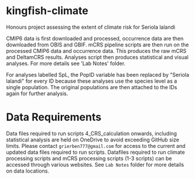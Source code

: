 # kingfish-climate
Honours project assessing the extent of climate risk for Seriola lalandi

CMIP6 data is first downloaded and processed, occurrence data are then downloaded from OBIS and GBIF. 
mCRS pipeline scripts are then run on the processed CMIP6 data and occurrence data. This produces the raw mCRS and DeltamCRS results. Analyses script then produces statistical and visual analyses. 
For more details see 'Lab Notes' folder.

For analyses labelled SpL, the PopID variable has been replaced by "Seriola lalandi" for every ID because these analyses use the species level as a single population. The original populations are then attached to the IDs again for further analysis. 

# Data Requirements
Data files required to run scripts 4_CRS_calculation onwards, including statistical analysis are held on OneDrive to avoid exceeding GitHub size limits. Please contact `grierben777@gmail.com` for access to the current and updated data files required to run scripts. 
Datafiles required to run climate processing scripts and mCRS processing scripts (1-3 scripts) can be accessed through various websites. See `Lab Notes` folder for more details on data locations. 
